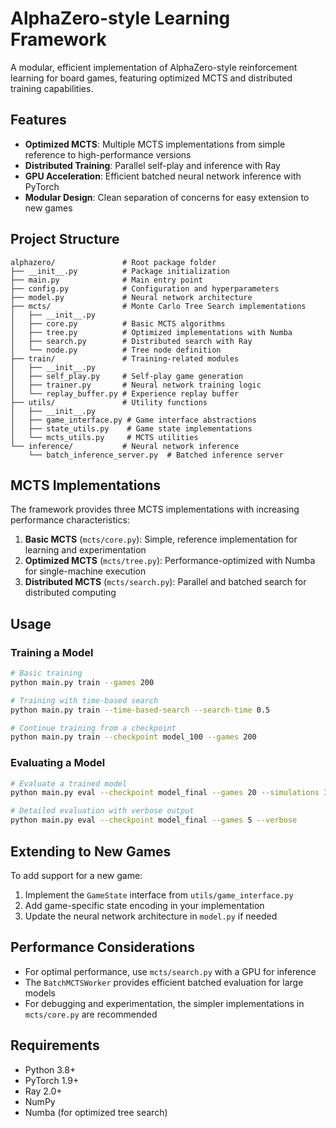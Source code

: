 # AlphaZero-style Learning Framework

A modular, efficient implementation of AlphaZero-style reinforcement learning for board games, featuring optimized MCTS and distributed training capabilities.

## Features

- **Optimized MCTS**: Multiple MCTS implementations from simple reference to high-performance versions
- **Distributed Training**: Parallel self-play and inference with Ray
- **GPU Acceleration**: Efficient batched neural network inference with PyTorch
- **Modular Design**: Clean separation of concerns for easy extension to new games

## Project Structure

```
alphazero/               # Root package folder
├── __init__.py          # Package initialization
├── main.py              # Main entry point
├── config.py            # Configuration and hyperparameters
├── model.py             # Neural network architecture
├── mcts/                # Monte Carlo Tree Search implementations
│   ├── __init__.py
│   ├── core.py          # Basic MCTS algorithms
│   ├── tree.py          # Optimized implementations with Numba
│   ├── search.py        # Distributed search with Ray
│   └── node.py          # Tree node definition
├── train/               # Training-related modules
│   ├── __init__.py
│   ├── self_play.py     # Self-play game generation
│   ├── trainer.py       # Neural network training logic
│   └── replay_buffer.py # Experience replay buffer
├── utils/               # Utility functions
│   ├── __init__.py
│   ├── game_interface.py # Game interface abstractions
│   ├── state_utils.py    # Game state implementations
│   └── mcts_utils.py     # MCTS utilities
└── inference/           # Neural network inference
    └── batch_inference_server.py  # Batched inference server
```

## MCTS Implementations

The framework provides three MCTS implementations with increasing performance characteristics:

1. **Basic MCTS** (`mcts/core.py`): Simple, reference implementation for learning and experimentation
2. **Optimized MCTS** (`mcts/tree.py`): Performance-optimized with Numba for single-machine execution
3. **Distributed MCTS** (`mcts/search.py`): Parallel and batched search for distributed computing

## Usage

### Training a Model

```bash
# Basic training
python main.py train --games 200

# Training with time-based search
python main.py train --time-based-search --search-time 0.5

# Continue training from a checkpoint
python main.py train --checkpoint model_100 --games 200
```

### Evaluating a Model

```bash
# Evaluate a trained model
python main.py eval --checkpoint model_final --games 20 --simulations 1600

# Detailed evaluation with verbose output
python main.py eval --checkpoint model_final --games 5 --verbose
```

## Extending to New Games

To add support for a new game:

1. Implement the `GameState` interface from `utils/game_interface.py`
2. Add game-specific state encoding in your implementation
3. Update the neural network architecture in `model.py` if needed

## Performance Considerations

- For optimal performance, use `mcts/search.py` with a GPU for inference
- The `BatchMCTSWorker` provides efficient batched evaluation for large models
- For debugging and experimentation, the simpler implementations in `mcts/core.py` are recommended

## Requirements

- Python 3.8+
- PyTorch 1.9+
- Ray 2.0+
- NumPy
- Numba (for optimized tree search)